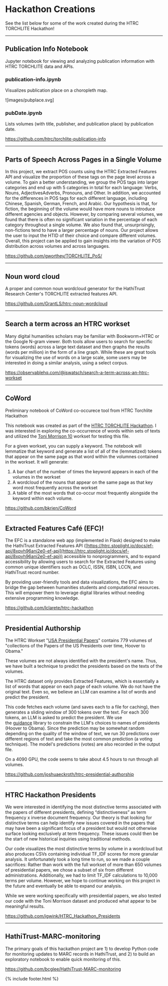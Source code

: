 # Hackathon Creations
See the list below for some of the work created during the HTRC TORCHLITE Hackathon!

---

## Publication Info Notebook
Jupyter notebook for viewing and analyzing publication information with HTRC TORCHLITE data and APIs.

### publication-info.ipynb
Visualizes publication place on a choropleth map.

![images/pubplace.svg]

### pubDate.ipynb
Lists volumes (with title, publisher, and publication place) by publication date.

<https://github.com/htrc/torchlite-publication-info>

--- 

## Parts of Speech Across Pages in a Single Volume
In this project, we extract POS counts using the HTRC Extracted Features API and visualize the proportion of these tags on the page level across a volume. To gain a better understanding, we group the POS tags into larger categories and end up with 5 categories in total for each language: Verbs, Nouns, AdjectivesAdverbs, Pronouns, and Other. In addition, we accounted for the differences in POS tags for each different language, including Chinese, Spanish, German, French, and Arabic. Our hypothesis is that, for fiction, the beginning of the volume would have more nouns to introduce different agencies and objects. However, by comparing several volumes, we found that there is often no significant variation in the percentage of each category throughout a single volume. We also found that, unsurprisingly, non-fictions tend to have a larger percentage of nouns. Our project allows the user to input the HTID of their choice and compare different volumes. Overall, this project can be applied to gain insights into the variation of POS distribution across volumes and across languages.

<https://github.com/gworthey/TORCHLITE_PoS/>

---

## Noun word cloud

A proper and common noun wordcloud generator for the HathiTrust Research Center's TORCHLITE extracted features API.

<https://github.com/GrantLS/htrc-noun-wordcloud>

---
## Search a term across an HTRC workset

Many digital humanities scholars may be familiar with Bookworm+HTRC or the Google N-gram viewer. Both tools allow users to search for specific tokens (words) across a large text dataset and then graphs the results (words per million) in the form of a line graph. While these are great tools for visualizing the use of words on a large scale, some users may be interested in doing a similar analysis, using a select corpus.

<https://observablehq.com/@jswatsch/search-a-term-across-an-htrc-workset>

---
## CoWord

Preliminary notebook of CoWord co-occurece tool from HTRC Torchlite Hackathon

This notebook was created as part of the [HTRC TORCHLITE Hackathon](https://htrc.github.io/torchlite-hackathon/cfp.html). I was interested in exploring the co-occurrence of words within sets of texts and utilized the [Toni Morrison 10](https://analytics.dev.htrc.indiana.edu/publicworksets/43febde8-025f-49c9-aeec-7358ea788f3f) workset for testing this file.

For a given workset, you can supply a keyword. The notebook will lemmatize that keyword and generate a list of all of the (lemmatized) tokens that appear on the same page as that word within the volumnes contained in the workset. It will generate:

1.  A bar chart of the number of times the keyword appears in each of the volumes in the workset
2.  A wordcloud of the nouns that appear on the same page as that key word most frequently across the workset
3.  A table of the most words that co-occur most frequently alongside the keyword within each volume.

<https://github.com/bkrien/CoWord>

---

## Extracted Features Café (EFC)!

The EFC is a standalone web app (implemented in Flask) designed to make the HathiTrust Extracted Features API ([https://htrc.stoplight.io/docs/ef-api/8xpvh96ani2e0-ef-api](https://htrc.stoplight.io/docs/ef-api/8xpvh96ani2e0-ef-api)) accessible to nonprogrammers, and to expand accessibility by allowing users to search for the Extracted Features using common unique identifiers such as OCLC, ISSN, ISBN, LCCN, and HathiTrust record number.

By providing user-friendly tools and data visualizations, the EFC aims to bridge the gap between humanities students and computational resources. This will empower them to leverage digital libraries without needing extensive programming knowledge.

<https://github.com/lclarete/htrc-hackathon>

---
## Presidential Authorship

The HTRC Workset "[USA Presidential Papers](https://htrc.github.io/torchlite-handbook/worksets.html)" contains 779 volumes of "collections of the Papers of the US Presidents over time, Hoover to Obama."

These volumes are not always identified with the president's name. Thus, we have built a technique to predict the presidents based on the texts of the volumes.

The HTRC dataset only provides Extracted Features, which is essentially a list of words that appear on each page of each volume. We do not have the original text. Even so, we believe an LLM can examine a list of words and predict the president.

This code fetches each volume (and saves each to a file for caching), then generates a sliding window of 300 tokens over the text. For each 300 tokens, an LLM is asked to predict the president. We use the [guidance](https://github.com/guidance-ai/guidance) library to constrain the LLM's choices to names of presidents (Hoover to Obama). Since the prediction may be somewhat random depending on the quality of the window of text, we run 30 predictions over different regions of text and take the most common prediction (a voting technique). The model's predictions (votes) are also recorded in the output file.

On a 4090 GPU, the code seems to take about 4.5 hours to run through all volumes.

<https://github.com/joshuaeckroth/htrc-presidential-authorship>

---

## HTRC Hackathon Presidents

We were interested in identifying the most distinctive terms associated with the papers of different presidents, defining “distinctiveness” as term frequency x inverse document frequency. Our theory is that looking for distinctive terms can help identify new issues covered in the papers that may have been a significant focus of a president but would not otherwise surface looking exclusively at term frequency. These issues could then be the start of new historical inquiries using traditional methods.

Our code visualizes the most distinctive terms by volume in a wordcloud but also produces CSVs containing individual TF_IDF scores for more granular analysis. It unfortunately took a long time to run, so we made a couple sacrifices: Rather than work with the full workset of more than 650 volumes of presidential papers, we chose a subset of six from different administrations. Additionally, we had to limit TF_IDF calculations to 10,000 terms per volume. However, we hope to continue working on this project in the future and eventually be able to expand our analysis.

While we were working specifically with presidential papers, we also tested our code with the Toni Morrison dataset and produced what appear to be meaningful results.

<https://github.com/igwink/HTRC_Hackathon_Presidents>

---

## HathiTrust-MARC-monitoring
The primary goals of this hackathon project are 1) to develop Python code for monitoring updates to MARC records in HathiTrust, and 2) to build an exploratory notebook to enable quick monitoring of this.

<https://github.com/bcglee/HathiTrust-MARC-monitoring>



{% include footer.html %}
